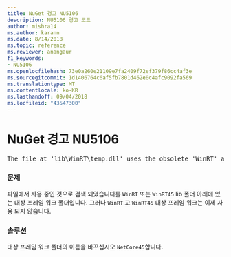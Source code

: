 ```yaml
---
title: NuGet 경고 NU5106
description: NU5106 경고 코드
author: mishra14
ms.author: karann
ms.date: 8/14/2018
ms.topic: reference
ms.reviewer: anangaur
f1_keywords:
- NU5106
ms.openlocfilehash: 73e0a260e21109e7fa2409f72ef379f86cc4af3e
ms.sourcegitcommit: 1d1406764c6af5fb7801d462e0c4afc9092fa569
ms.translationtype: MT
ms.contentlocale: ko-KR
ms.lasthandoff: 09/04/2018
ms.locfileid: "43547300"
---
```

# <a name="nuget-warning-nu5106"></a>NuGet 경고 NU5106
<pre>The file at 'lib\WinRT\temp.dll' uses the obsolete 'WinRT' as the framework folder. Replace 'WinRT' or 'WinRT45' with 'NetCore45'.</pre>

### <a name="issue"></a>문제

파일에서 사용 중인 것으로 검색 되었습니다를 `WinRT` 또는 `WinRT45` lib 폴더 아래에 있는 대상 프레임 워크 폴더입니다. 그러나 `WinRT` 고 `WinRT45` 대상 프레임 워크는 이제 사용 되지 않습니다.


### <a name="solution"></a>솔루션

대상 프레임 워크 폴더의 이름을 바꾸십시오 `NetCore45`합니다.

